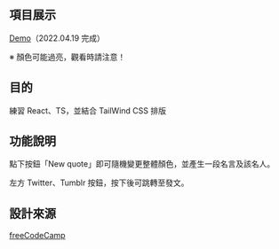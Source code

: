 ## 項目展示

[Demo](https://random-quote-machine-ecru.vercel.app/)（2022.04.19 完成）

※ 顏色可能過亮，觀看時請注意！



## 目的

練習 React、TS，並結合 TailWind CSS 排版



## 功能說明

點下按鈕「New quote」即可隨機變更整體顏色，並產生一段名言及該名人。

左方 Twitter、Tumblr 按鈕，按下後可跳轉至發文。



## 設計來源

[freeCodeCamp](https://www.freecodecamp.org/learn/front-end-development-libraries)

